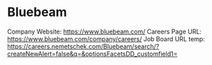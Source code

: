 # Bluebeam

Company Website: https://www.bluebeam.com/
Careers Page URL: https://www.bluebeam.com/company/careers/
Job Board URL temp: https://careers.nemetschek.com/Bluebeam/search/?createNewAlert=false&q=&optionsFacetsDD_customfield1=